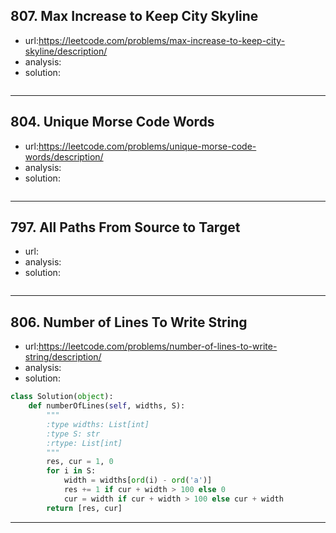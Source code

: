 ## 807. Max Increase to Keep City Skyline

 - url:https://leetcode.com/problems/max-increase-to-keep-city-skyline/description/
 - analysis:
 - solution:

```python

```
-----------------
## 804. Unique Morse Code Words

 - url:https://leetcode.com/problems/unique-morse-code-words/description/
 - analysis:
 - solution:

```python

```
-----------
## 797. All Paths From Source to Target

 - url:
 - analysis:
 - solution:


```python

```
----------
## 806. Number of Lines To Write String

 - url:https://leetcode.com/problems/number-of-lines-to-write-string/description/
 - analysis:
 - solution:

```python
class Solution(object):
    def numberOfLines(self, widths, S):
        """
        :type widths: List[int]
        :type S: str
        :rtype: List[int]
        """
        res, cur = 1, 0
        for i in S:
            width = widths[ord(i) - ord('a')]
            res += 1 if cur + width > 100 else 0
            cur = width if cur + width > 100 else cur + width
        return [res, cur]
```
------
##
